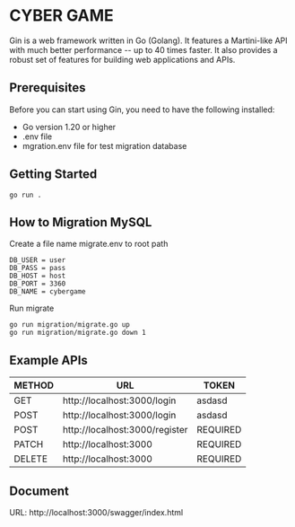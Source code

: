 # CYBER GAME

Gin is a web framework written in Go (Golang). It features a Martini-like API with much better performance -- up to 40 times faster. It also provides a robust set of features for building web applications and APIs.

## Prerequisites

Before you can start using Gin, you need to have the following installed:

- Go version 1.20 or higher
- .env file
- mgration.env file for test migration database

## Getting Started

```
go run .
```

## How to Migration MySQL

Create a file name migrate.env to root path

```
DB_USER = user
DB_PASS = pass
DB_HOST = host
DB_PORT = 3360
DB_NAME = cybergame
```

Run migrate
```
go run migration/migrate.go up
go run migration/migrate.go down 1
```

## Example APIs

| METHOD | URL | TOKEN |
|--------|-----|-------|
| GET | http://localhost:3000/login | asdasd |
| POST | http://localhost:3000/login | asdasd |
| POST | http://localhost:3000/register | REQUIRED |
| PATCH | http://localhost:3000 | REQUIRED |
| DELETE | http://localhost:3000 | REQUIRED |

## Document

URL: http://localhost:3000/swagger/index.html